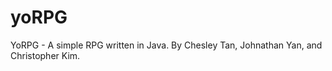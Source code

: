 yoRPG
=====

YoRPG - A simple RPG written in Java. By Chesley Tan, Johnathan Yan, and Christopher Kim.
